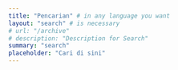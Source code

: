 ```yaml
---
title: "Pencarian" # in any language you want
layout: "search" # is necessary
# url: "/archive"
# description: "Description for Search"
summary: "search"
placeholder: "Cari di sini"
---
```


